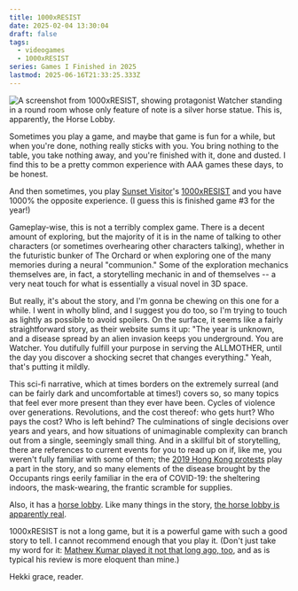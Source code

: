 ```yaml
---
title: 1000xRESIST
date: 2025-02-04 13:30:04
draft: false
tags:
  - videogames
  - 1000xRESIST
series: Games I Finished in 2025
lastmod: 2025-06-16T21:33:25.333Z
---
```

![A screenshot from 1000xRESIST, showing protagonist Watcher standing in a round room whose only feature of note is a silver horse statue. This is, apparently, the Horse Lobby.](/ob/posts/attachments/bafkreig2vem6fwu2erv2lf34ufzxt6orvx6chew354dly3ii4k22252p4q.jpg)

Sometimes you play a game, and maybe that game is fun for a while, but when you're done, nothing really sticks with you. You bring nothing to the table, you take nothing away, and you're finished with it, done and dusted. I find this to be a pretty common experience with AAA games these days, to be honest.

And then sometimes, you play [Sunset Visitor][1]'s [1000xRESIST][2] and you have 1000% the opposite experience. (I guess this is finished game #3 for the year!)

Gameplay-wise, this is not a terribly complex game. There is a decent amount of exploring, but the majority of it is in the name of talking to other characters (or sometimes overhearing other characters talking), whether in the futuristic bunker of The Orchard or when exploring one of the many memories during a neural "communion." Some of the exploration mechanics themselves are, in fact, a storytelling mechanic in and of themselves -- a very neat touch for what is essentially a visual novel in 3D space.

But really, it's about the story, and I'm gonna be chewing on this one for a while. I went in wholly blind, and I suggest you do too, so I'm trying to touch as lightly as possible to avoid spoilers. On the surface, it seems like a fairly straightforward story, as their website sums it up: "The year is unknown, and a disease spread by an alien invasion keeps you underground. You are Watcher. You dutifully fulfill your purpose in serving the ALLMOTHER, until the day you discover a shocking secret that changes everything." Yeah, that's putting it mildly.

This sci-fi narrative, which at times borders on the extremely surreal (and can be fairly dark and uncomfortable at times!) covers so, so many topics that feel ever more present than they ever have been. Cycles of violence over generations. Revolutions, and the cost thereof: who gets hurt? Who pays the cost? Who is left behind? The culminations of single decisions over years and years, and how situations of unimaginable complexity can branch out from a single, seemingly small thing. And in a skillful bit of storytelling, there are references to current events for you to read up on if, like me, you weren't fully familiar with some of them; the [2019 Hong Kong protests][4] play a part in the story, and so many elements of the disease brought by the Occupants rings eerily familiar in the era of COVID-19: the sheltering indoors, the mask-wearing, the frantic scramble for supplies.

Also, it has a [horse lobby][3]. Like many things in the story, [the horse lobby is apparently real][5].

1000xRESIST is not a long game, but it is a powerful game with such a good story to tell. I cannot recommend enough that you play it. (Don't just take my word for it: [Mathew Kumar played it not that long ago, too][6], and as is typical his review is more eloquent than mine.)

Hekki grace, reader.

[1]: https://www.sunsetvisitor.studio/

[2]: https://store.steampowered.com/app/1675830/1000xRESIST/

[3]: https://bsky.app/profile/awaymessage.club/post/3lh5zkpaqez2q

[4]: https://en.wikipedia.org/wiki/2019%E2%80%932020_Hong_Kong_protests

[5]: https://bsky.app/profile/sunnysxc.bsky.social/post/3lhdhu5znw22l

[6]: https://everygame.tumblr.com/post/774021738899062784/1000xresist-developedpublished-by-sunset-visitor
